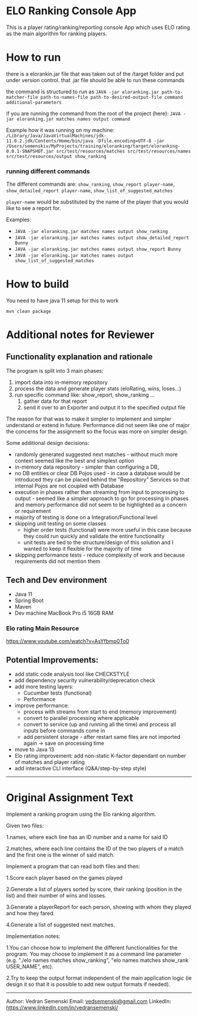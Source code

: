 # ELO Ranking Console App

This is a player rating/ranking/reporting console App which uses ELO rating as the main algorithm for ranking players. 

# How to run
there is a elorankin.jar file that was taken out of the /target folder and put under version control.
that .jar file should be able to run these commands 

the command is structured to run as `JAVA -jar eloranking.jar path-to-matcher-file path-to-names-file path-to-desired-output-file command additional-parameters`

if you are running the command from the root of the project (here):
`JAVA -jar eloranking.jar matches names output command`

Example how it was running on my machine:
`/Library/Java/JavaVirtualMachines/jdk-11.0.2.jdk/Contents/Home/bin/java -Dfile.encoding=UTF-8 -jar /Users/semenskiv/MyProjects/training/eloranking/target/eloranking-0.0.1-SNAPSHOT.jar src/test/resources/matches src/test/resources/names src/test/resources/output show_ranking`

### running different commands
The different commands are: `show_ranking`, `show_report player-name`, `show_detailed_report player-name`, `show_list_of_suggested_matches`

`player-name` would be substituted by the name of the player that you would like to see a report for.

Examples:
* `JAVA -jar eloranking.jar matches names output show_ranking`
* `JAVA -jar eloranking.jar matches names output show_detailed_report Bunny`
* `JAVA -jar eloranking.jar matches names output show_report Bunny`
* `JAVA -jar eloranking.jar matches names output show_list_of_suggested_matches`

# How to build
You need to have java 11 setup for this to work

`mvn clean package`

# Additional notes for Reviewer

## Functionality explanation and rationale

The program is split into 3 main phases:
1. import data into in-memory repository
2. process the data and generate player stats (eloRating, wins, loses...)
3. run specific command like: show_report, show_ranking ...
    1. gather data for that report
    2. send it over to an Exporter and output it to the specified output file

The reason for that was to make it simpler to implement and simpler understand or extend in future.
Performance did not seem like one of major the concerns for the assignment so the focus was more on simpler design.

Some additional design decisions:
* randomly generated suggested next matches - without much more context seemed like the best and simplest option
* in-memory data repository - simpler than configuring a DB, 
* no DB entities or clear DB Pojos used - in case a database would be introduced they can be placed behind the "Repository" Services so that internal Pojos are not coupled with Database
* execution in phases rather than streaming from input to processing to output - seemed like a simpler approach to go for processing in phases and memory performance did not seem to be highlighted as a concern or requirement
* majority of testing is done on a Integration/Functional level
* skipping unit testing on some classes
    * higher order tests (functional) were more useful in this case because they could run quickly and validate the entire functionality
    * unit tests are tied to the structure/design of this solution and I wanted to keep it flexible for the majority of time
* skipping performance tests - reduce complexity of work and because requirements did not mention them

## Tech and Dev environment
* Java 11
* Spring Boot
* Maven
* Dev machine MacBook Pro i5 16GB RAM

### Elo rating Main Resource
https://www.youtube.com/watch?v=AsYfbmp0To0

## Potential Improvements:
* add static code analysis tool like CHECKSTYLE
* add dependency security vulnerability/deprecation check
* add more testing layers:
    * Cucumber tests (functional)
    * Performance
* improve performance:
    * process with streams from start to end (memory improvement)
    * convert to parallel processing where applicable
    * convert to service (up and running all the time) and process all inputs before commands come in
    * add persistent storage - after restart same files are not imported again -> save on processing time
* move to Java 13
* Elo rating improvement: add non-static K-factor dependant on number of matches and player rating
* add interactive CLI interface (Q&A/step-by-step style)

---
# Original Assignment Text

Implement a ranking program using the Elo ranking algorithm.

Given two files:

1.names, where each line has an ID number and a name for said ID

2.matches, where each line contains the ID of the two players of a match and the first one is the winner of said match.


Implement a program that can read both files and then:

1.Score each player based on the games played

2.Generate a list of players sorted by score, their ranking (position in the list) and their number of wins and losses.

3.Generate a playerReport for each person, showing with whom they played and how they fared.

4.Generate a list of suggested next matches.

 

Implementation notes:

1.You can choose how to implement the different functionalities for the program. You may choose to implement it as a command line parameter (e.g. "./elo names matches show_ranking", "elo names matches show_rank USER_NAME", etc).

2.Try to keep the output format independent of the main application logic (ie design it so that it is possible to add new output formats if needed).

---
Author: Vedran Semenski
Email: vedsemenski@gmail.com
LinkedIn: https://www.linkedin.com/in/vedransemenski/